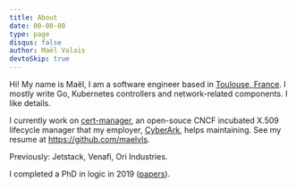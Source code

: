 ```yaml
---
title: About
date: 00-00-00
type: page
disqus: false
author: Maël Valais
devtoSkip: true
---
```


Hi! My name is Maël, I am a software engineer based in [Toulouse, France](https://www.google.com/maps/place/Toulouse/@46.6763781,0.1867932,5.46z/data=!4m5!3m4!1s0x12aebb6fec7552ff:0x406f69c2f411030!8m2!3d43.604652!4d1.444209). I mostly write Go, Kubernetes controllers and network-related components. I like details.

I currently work on [cert-manager](https://github.com/jetstack/cert-manager), an open-souce CNCF incubated X.509 lifecycle manager that my employer, [CyberArk](https://www.jetstack.io/), helps maintaining. See my resume at <https://github.com/maelvls>.

Previously: Jetstack, Venafi, Ori Industries.

I completed a PhD in logic in 2019 ([papers](https://scholar.google.com/citations?user=0BrmuaAAAAAJ&hl=en&oi=ao)).
